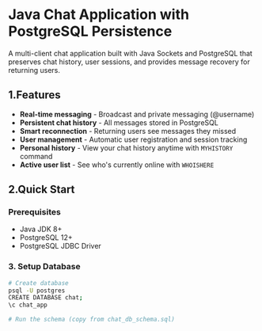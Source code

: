 # Java Chat Application with PostgreSQL Persistence

A multi-client chat application built with Java Sockets and PostgreSQL that preserves chat history, user sessions, and provides message recovery for returning users.

## 1.Features

- **Real-time messaging** - Broadcast and private messaging (@username)
- **Persistent chat history** - All messages stored in PostgreSQL
- **Smart reconnection** - Returning users see messages they missed
- **User management** - Automatic user registration and session tracking
- **Personal history** - View your chat history anytime with `MYHISTORY` command
- **Active user list** - See who's currently online with `WHOISHERE`

## 2.Quick Start

### Prerequisites
- Java JDK 8+
- PostgreSQL 12+
- PostgreSQL JDBC Driver

### 3. Setup Database
```bash
# Create database
psql -U postgres
CREATE DATABASE chat;
\c chat_app

# Run the schema (copy from chat_db_schema.sql)
